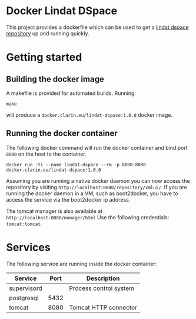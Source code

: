 # Docker Lindat DSpace

This project provides a dockerfile which can be used to get a [lindat dspace repository](https://github.com/ufal/lindat-dspace) up and running quickly.

# Getting started

## Building the docker image

A makefile is provided for automated builds. Running:

```
make
```
will produce a `docker.clarin.eu/lindat-dspace:1.0.0` docker image.

## Running the docker container

The following docker command will run the docker container and bind port `8080` on the host to the container.

```
docker run -ti --name lindat-dspace --rm -p 8080:8080 docker.clarin.eu/lindat-dspace:1.0.0
```

Assuming you are running a native docker daemon you can now access the repository by visiting `http://localhost:8080/repository/xmlui/`. If you are running the docker daemon in a VM, such as boot2docker, you have to access the service via the boot2docker ip address.

The tomcat manager is also available at `http://localhost:8080/manager/html` Use the following credentials: `tomcat:tomcat`.

# Services

The following service are running inside the docker container:

| Service     | Port | Description            |
| ----------- | ---- | ---------------------- |
| supervisord |      | Process control system |
| postgresql  | 5432 |                        |
| tomcat      | 8080 | Tomcat HTTP connector  |
